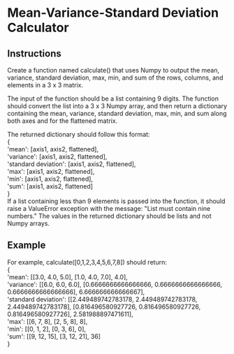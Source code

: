 # Mean-Variance-Standard Deviation Calculator

## Instructions
Create a function named calculate() that uses Numpy to output the mean, variance, standard deviation, max, min, and sum of the rows, columns, and elements in a 3 x 3 matrix.

The input of the function should be a list containing 9 digits. The function should convert the list into a 3 x 3 Numpy array, and then return a dictionary containing the mean, variance, standard deviation, max, min, and sum along both axes and for the flattened matrix.

The returned dictionary should follow this format:\
{\
  'mean': [axis1, axis2, flattened],\
  'variance': [axis1, axis2, flattened],\
  'standard deviation': [axis1, axis2, flattened],\
  'max': [axis1, axis2, flattened],\
  'min': [axis1, axis2, flattened],\
  'sum': [axis1, axis2, flattened]\
}\
If a list containing less than 9 elements is passed into the function, it should raise a ValueError exception with the message: "List must contain nine numbers." The values in the returned dictionary should be lists and not Numpy arrays.

## Example
For example, calculate([0,1,2,3,4,5,6,7,8]) should return:\
{\
  'mean': [[3.0, 4.0, 5.0], [1.0, 4.0, 7.0], 4.0],\
  'variance': [[6.0, 6.0, 6.0], [0.6666666666666666, 0.6666666666666666, 0.6666666666666666], 6.666666666666667],\
  'standard deviation': [[2.449489742783178, 2.449489742783178, 2.449489742783178], [0.816496580927726, 0.816496580927726, 0.816496580927726], 2.581988897471611],\
  'max': [[6, 7, 8], [2, 5, 8], 8],\
  'min': [[0, 1, 2], [0, 3, 6], 0],\
  'sum': [[9, 12, 15], [3, 12, 21], 36]\
}

